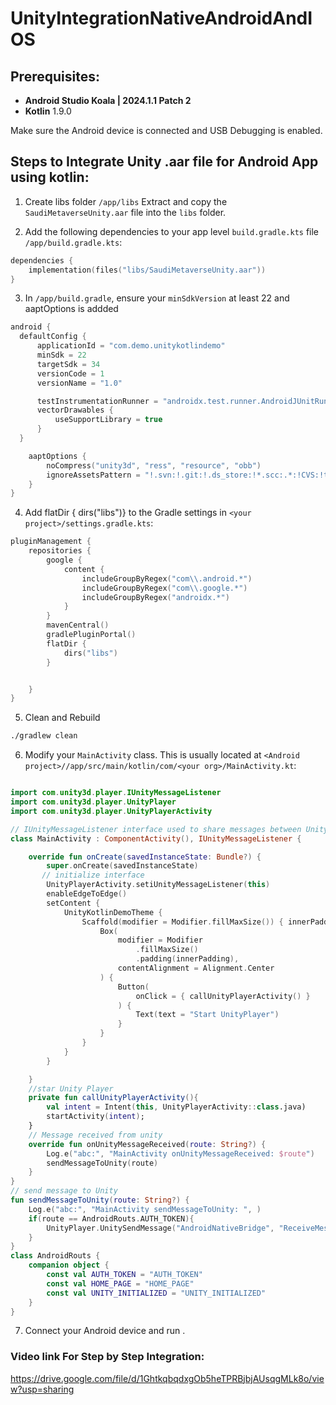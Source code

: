 # UnityIntegrationNativeAndroidAndIOS

## Prerequisites:
- **Android Studio Koala | 2024.1.1 Patch 2** 
- **Kotlin** 1.9.0

Make sure the Android device is connected and USB Debugging is enabled.

## Steps to Integrate Unity .aar file for Android App using kotlin:

1. Create libs folder `/app/libs` Extract and copy the `SaudiMetaverseUnity.aar` file into the `libs` folder.

2. Add the following dependencies to your app level `build.gradle.kts` file `/app/build.gradle.kts`:

```kotlin
dependencies {
    implementation(files("libs/SaudiMetaverseUnity.aar"))
}
```
3. In `/app/build.gradle`, ensure your `minSdkVersion` at least 22 and aaptOptions is addded

```kotlin
android {
  defaultConfig {
      applicationId = "com.demo.unitykotlindemo"
      minSdk = 22
      targetSdk = 34
      versionCode = 1
      versionName = "1.0"

      testInstrumentationRunner = "androidx.test.runner.AndroidJUnitRunner"
      vectorDrawables {
          useSupportLibrary = true
      }
  }

    aaptOptions {
        noCompress("unity3d", "ress", "resource", "obb")
        ignoreAssetsPattern = "!.svn:!.git:!.ds_store:!*.scc:.*:!CVS:!thumbs.db:!picasa.ini:!*~"
    }
}
```
4. Add flatDir { dirs("libs")} to the Gradle settings in `<your project>/settings.gradle.kts`:

```kotlin
pluginManagement {
    repositories {
        google {
            content {
                includeGroupByRegex("com\\.android.*")
                includeGroupByRegex("com\\.google.*")
                includeGroupByRegex("androidx.*")
            }
        }
        mavenCentral()
        gradlePluginPortal()
        flatDir {
            dirs("libs")
        }


    }
}
```

5. Clean and Rebuild
```bash
./gradlew clean

```
6. Modify your `MainActivity` class. This is usually located at `<Android project>//app/src/main/kotlin/com/<your org>/MainActivity.kt`:

```kotlin

import com.unity3d.player.IUnityMessageListener
import com.unity3d.player.UnityPlayer
import com.unity3d.player.UnityPlayerActivity

```
```kotlin
// IUnityMessageListener interface used to share messages between UnityPlayerActivity to MainActivity
class MainActivity : ComponentActivity(), IUnityMessageListener {

    override fun onCreate(savedInstanceState: Bundle?) {
        super.onCreate(savedInstanceState)
       // initialize interface
        UnityPlayerActivity.setiUnityMessageListener(this)
        enableEdgeToEdge()
        setContent {
            UnityKotlinDemoTheme {
                Scaffold(modifier = Modifier.fillMaxSize()) { innerPadding ->
                    Box(
                        modifier = Modifier
                            .fillMaxSize()
                            .padding(innerPadding),
                        contentAlignment = Alignment.Center
                    ) {
                        Button(
                            onClick = { callUnityPlayerActivity() }
                        ) {
                            Text(text = "Start UnityPlayer")
                        }
                    }
                }
            }
        }

    }
    //star Unity Player
    private fun callUnityPlayerActivity(){
        val intent = Intent(this, UnityPlayerActivity::class.java)
        startActivity(intent);
    }
    // Message received from unity
    override fun onUnityMessageReceived(route: String?) {
        Log.e("abc:", "MainActivity onUnityMessageReceived: $route")
        sendMessageToUnity(route)
    }
}
// send message to Unity
fun sendMessageToUnity(route: String?) {
    Log.e("abc:", "MainActivity sendMessageToUnity: ", )
    if(route == AndroidRouts.AUTH_TOKEN){
        UnityPlayer.UnitySendMessage("AndroidNativeBridge", "ReceiveMessageFromAndroid", "Paste auth token here...")
    }
}
class AndroidRouts {
    companion object {
        const val AUTH_TOKEN = "AUTH_TOKEN"
        const val HOME_PAGE = "HOME_PAGE"
        const val UNITY_INITIALIZED = "UNITY_INITIALIZED"
    }
}
```
7. Connect your Android device and run .

### Video link For Step by Step Integration:
https://drive.google.com/file/d/1GhtkqbqdxgOb5heTPRBjbjAUsqgMLk8o/view?usp=sharing

